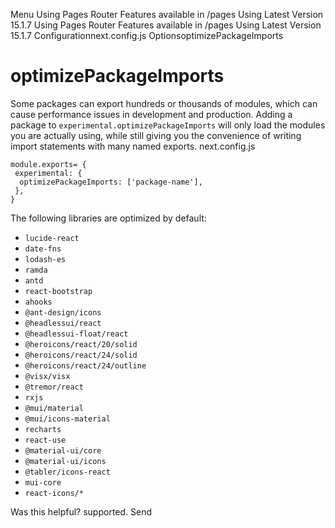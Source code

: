 Menu
Using Pages Router
Features available in /pages
Using Latest Version
15.1.7
Using Pages Router
Features available in /pages
Using Latest Version
15.1.7
Configurationnext.config.js OptionsoptimizePackageImports
# optimizePackageImports
Some packages can export hundreds or thousands of modules, which can cause performance issues in development and production.
Adding a package to `experimental.optimizePackageImports` will only load the modules you are actually using, while still giving you the convenience of writing import statements with many named exports.
next.config.js
```
module.exports= {
 experimental: {
  optimizePackageImports: ['package-name'],
 },
}
```

The following libraries are optimized by default:
  * `lucide-react`
  * `date-fns`
  * `lodash-es`
  * `ramda`
  * `antd`
  * `react-bootstrap`
  * `ahooks`
  * `@ant-design/icons`
  * `@headlessui/react`
  * `@headlessui-float/react`
  * `@heroicons/react/20/solid`
  * `@heroicons/react/24/solid`
  * `@heroicons/react/24/outline`
  * `@visx/visx`
  * `@tremor/react`
  * `rxjs`
  * `@mui/material`
  * `@mui/icons-material`
  * `recharts`
  * `react-use`
  * `@material-ui/core`
  * `@material-ui/icons`
  * `@tabler/icons-react`
  * `mui-core`
  * `react-icons/*`


Was this helpful?
supported.
Send
